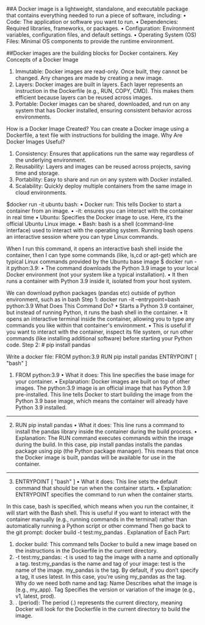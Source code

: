 ##A Docker image is a lightweight, standalone, and executable package that contains everything needed to run a piece of software, including:
•	Code: The application or software you want to run.
•	Dependencies: Required libraries, frameworks, or packages.
•	Configuration: Environment variables, configuration files, and default settings.
•	Operating System (OS) Files: Minimal OS components to provide the runtime environment.

##Docker images are the building blocks for Docker containers.
Key Concepts of a Docker Image
1.	Immutable: Docker images are read-only. Once built, they cannot be changed. Any changes are made by creating a new image.
2.	Layers: Docker images are built in layers. Each layer represents an instruction in the Dockerfile (e.g., RUN, COPY, CMD). This makes them efficient because layers can be reused across images.
3.	Portable: Docker images can be shared, downloaded, and run on any system that has Docker installed, ensuring consistent behavior across environments.
   
How is a Docker Image Created?
You can create a Docker image using a Dockerfile, a text file with instructions for building the image.
Why Are Docker Images Useful?
1.	Consistency: Ensures that applications run the same way regardless of the underlying environment.
2.	Reusability: Layers and images can be reused across projects, saving time and storage.
3.	Portability: Easy to share and run on any system with Docker installed.
4.	Scalability: Quickly deploy multiple containers from the same image in cloud environments.

$docker run -it ubuntu bash:
•	Docker run: This tells Docker to start a container from an image.
•	-it: ensures you can interact with the container in real time
•	Ubuntu: Specifies the Docker image to use. Here, it’s the official Ubuntu Linux image.
•	Bash: bash is a shell (command-line interface) used to interact with the operating system. Running bash opens an interactive session where you can type Linux commands.

When I run this command, it opens an interactive bash shell inside the container, then I can type some commands (like, ls,cd or apt-get) which are typical Linux commands provided by the Ubuntu base image
$ docker run -it python:3.9:
     •  The command downloads the Python 3.9 image to your local Docker environment (not your system like a typical installation).
•  It then runs a container with Python 3.9 inside it, isolated from your host system.

We can download python packages (pandas etc) outside of python environment, such as in bash
Step 1: docker run -it –entrypoint=bash python:3.9
What Does This Command Do?
•	Starts a Python 3.9 container, but instead of running Python, it runs the bash shell in the container.
•	It opens an interactive terminal inside the container, allowing you to type any commands you like within that container's environment.
•	This is useful if you want to interact with the container, inspect its file system, or run other commands (like installing additional software) before starting your Python code.
Step 2: # pip install pandas

Write a docker file:
FROM python:3.9
RUN pip install pandas
ENTRYPOINT [ "bash" ]

1. FROM python:3.9
•	What it does: This line specifies the base image for your container.
•	Explanation: Docker images are built on top of other images. The python:3.9 image is an official image that has Python 3.9 pre-installed. This line tells Docker to start building the image from the Python 3.9 base image, which means the container will already have Python 3.9 installed.
________________________________________
2. RUN pip install pandas
•	What it does: This line runs a command to install the pandas library inside the container during the build process.
•	Explanation:
     The RUN command executes commands within the image during the build.
     In this case, pip install pandas installs the pandas package using pip (the Python package manager).
     This means that once the Docker image is built, pandas will be available for use in the container.
________________________________________
3. ENTRYPOINT [ "bash" ]
•	What it does: This line sets the default command that should be run when the container starts.
•	Explanation:
ENTRYPOINT specifies the command to run when the container starts.

In this case, bash is specified, which means when you run the container, it will start with the Bash shell.
This is useful if you want to interact with the container manually (e.g., running commands in the terminal) rather than automatically running a Python script or other command
Then go back to the git prompt:
docker build -t test:my_pandas .
Explanation of Each Part:
1.	docker build:
	This command tells Docker to build a new image based on the instructions in the Dockerfile in the current directory.
2.	-t test:my_pandas:
	-t is used to tag the image with a name and optionally a tag.
	test:my_pandas is the name and tag of your image:
     test is the name of the image.
	my_pandas is the tag. By default, if you don’t specify a tag, it uses latest. In this case, you’re using my_pandas as the tag.
	Why do we need both name and tag: Name Describes what the image is (e.g., my_app). Tag Specifies the version or variation of the image (e.g., v1, latest, prod).
3.	. (period):
	The period (.) represents the current directory, meaning Docker will look for the Dockerfile in the current directory to build the image.
